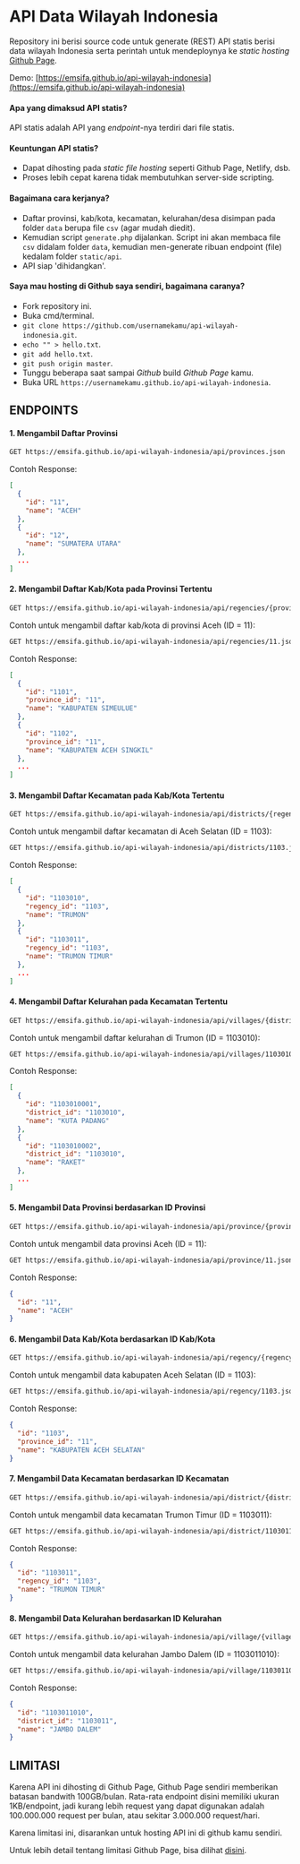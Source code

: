 # API Data Wilayah Indonesia

Repository ini berisi source code untuk generate (REST) API statis berisi data wilayah Indonesia
serta perintah untuk mendeploynya ke _static hosting_ [Github Page](https://pages.github.com/).

Demo: [https://emsifa.github.io/api-wilayah-indonesia](https://emsifa.github.io/api-wilayah-indonesia)

#### Apa yang dimaksud API statis?

API statis adalah API yang _endpoint_-nya terdiri dari file statis.

#### Keuntungan API statis?

- Dapat dihosting pada _static file hosting_ seperti Github Page, Netlify, dsb.
- Proses lebih cepat karena tidak membutuhkan server-side scripting.

#### Bagaimana cara kerjanya?

- Daftar provinsi, kab/kota, kecamatan, kelurahan/desa disimpan pada folder `data` berupa file `csv` (agar mudah diedit).
- Kemudian script `generate.php` dijalankan. Script ini akan membaca file `csv` didalam folder `data`, kemudian men-generate ribuan endpoint (file) kedalam folder `static/api`.
- API siap 'dihidangkan'.

#### Saya mau hosting di Github saya sendiri, bagaimana caranya?

- Fork repository ini.
- Buka cmd/terminal.
- `git clone https://github.com/usernamekamu/api-wilayah-indonesia.git`.
- `echo "" > hello.txt`.
- `git add hello.txt`.
- `git push origin master`.
- Tunggu beberapa saat sampai _Github_ build _Github Page_ kamu.
- Buka URL `https://usernamekamu.github.io/api-wilayah-indonesia`.

## ENDPOINTS

#### 1. Mengambil Daftar Provinsi

```bash
GET https://emsifa.github.io/api-wilayah-indonesia/api/provinces.json
```

Contoh Response:

```json
[
  {
    "id": "11",
    "name": "ACEH"
  },
  {
    "id": "12",
    "name": "SUMATERA UTARA"
  },
  ...
]
```

#### 2. Mengambil Daftar Kab/Kota pada Provinsi Tertentu

```bash
GET https://emsifa.github.io/api-wilayah-indonesia/api/regencies/{provinceId}.json
```

Contoh untuk mengambil daftar kab/kota di provinsi Aceh (ID = 11):

```bash
GET https://emsifa.github.io/api-wilayah-indonesia/api/regencies/11.json
```

Contoh Response:

```json
[
  {
    "id": "1101",
    "province_id": "11",
    "name": "KABUPATEN SIMEULUE"
  },
  {
    "id": "1102",
    "province_id": "11",
    "name": "KABUPATEN ACEH SINGKIL"
  },
  ...
]
```

#### 3. Mengambil Daftar Kecamatan pada Kab/Kota Tertentu

```bash
GET https://emsifa.github.io/api-wilayah-indonesia/api/districts/{regencyId}.json
```

Contoh untuk mengambil daftar kecamatan di Aceh Selatan (ID = 1103):

```bash
GET https://emsifa.github.io/api-wilayah-indonesia/api/districts/1103.json
```

Contoh Response:

```json
[
  {
    "id": "1103010",
    "regency_id": "1103",
    "name": "TRUMON"
  },
  {
    "id": "1103011",
    "regency_id": "1103",
    "name": "TRUMON TIMUR"
  },
  ...
]
```

#### 4. Mengambil Daftar Kelurahan pada Kecamatan Tertentu

```bash
GET https://emsifa.github.io/api-wilayah-indonesia/api/villages/{districtId}.json
```

Contoh untuk mengambil daftar kelurahan di Trumon (ID = 1103010):

```bash
GET https://emsifa.github.io/api-wilayah-indonesia/api/villages/1103010.json
```

Contoh Response:

```json
[
  {
    "id": "1103010001",
    "district_id": "1103010",
    "name": "KUTA PADANG"
  },
  {
    "id": "1103010002",
    "district_id": "1103010",
    "name": "RAKET"
  },
  ...
]
```

#### 5. Mengambil Data Provinsi berdasarkan ID Provinsi

```bash
GET https://emsifa.github.io/api-wilayah-indonesia/api/province/{provinceId}.json
```

Contoh untuk mengambil data provinsi Aceh (ID = 11):

```bash
GET https://emsifa.github.io/api-wilayah-indonesia/api/province/11.json
```

Contoh Response:

```json
{
  "id": "11",
  "name": "ACEH"
}
```

#### 6. Mengambil Data Kab/Kota berdasarkan ID Kab/Kota

```bash
GET https://emsifa.github.io/api-wilayah-indonesia/api/regency/{regencyId}.json
```

Contoh untuk mengambil data kabupaten Aceh Selatan (ID = 1103):

```bash
GET https://emsifa.github.io/api-wilayah-indonesia/api/regency/1103.json
```

Contoh Response:

```json
{
  "id": "1103",
  "province_id": "11",
  "name": "KABUPATEN ACEH SELATAN"
}
```

#### 7. Mengambil Data Kecamatan berdasarkan ID Kecamatan

```bash
GET https://emsifa.github.io/api-wilayah-indonesia/api/district/{districtId}.json
```

Contoh untuk mengambil data kecamatan Trumon Timur (ID = 1103011):

```bash
GET https://emsifa.github.io/api-wilayah-indonesia/api/district/1103011.json
```

Contoh Response:

```json
{
  "id": "1103011",
  "regency_id": "1103",
  "name": "TRUMON TIMUR"
}
```

#### 8. Mengambil Data Kelurahan berdasarkan ID Kelurahan

```bash
GET https://emsifa.github.io/api-wilayah-indonesia/api/village/{villageId}.json
```

Contoh untuk mengambil data kelurahan Jambo Dalem (ID = 1103011010):

```bash
GET https://emsifa.github.io/api-wilayah-indonesia/api/village/1103011010.json
```

Contoh Response:

```json
{
  "id": "1103011010",
  "district_id": "1103011",
  "name": "JAMBO DALEM"
}
```

## LIMITASI

Karena API ini dihosting di Github Page, Github Page sendiri memberikan batasan bandwith 100GB/bulan. Rata-rata endpoint disini memiliki ukuran 1KB/endpoint, jadi kurang lebih request yang dapat digunakan adalah 100.000.000 request per bulan, atau sekitar 3.000.000 request/hari.

Karena limitasi ini, disarankan untuk hosting API ini di github kamu sendiri.

Untuk lebih detail tentang limitasi Github Page, bisa dilihat [disini](https://help.github.com/en/articles/about-github-pages#usage-limits).
